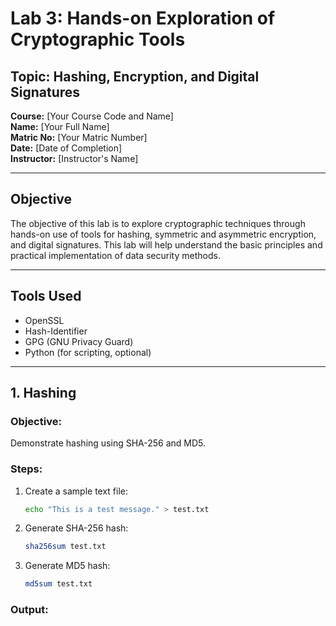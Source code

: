 # Lab 3: Hands-on Exploration of Cryptographic Tools  
## Topic: Hashing, Encryption, and Digital Signatures

**Course:** [Your Course Code and Name]  
**Name:** [Your Full Name]  
**Matric No:** [Your Matric Number]  
**Date:** [Date of Completion]  
**Instructor:** [Instructor's Name]

---

## Objective

The objective of this lab is to explore cryptographic techniques through hands-on use of tools for hashing, symmetric and asymmetric encryption, and digital signatures. This lab will help understand the basic principles and practical implementation of data security methods.

---

## Tools Used

- OpenSSL
- Hash-Identifier
- GPG (GNU Privacy Guard)
- Python (for scripting, optional)

---

## 1. Hashing

### Objective:
Demonstrate hashing using SHA-256 and MD5.

### Steps:
1. Create a sample text file:
    ```bash
    echo "This is a test message." > test.txt
    ```
2. Generate SHA-256 hash:
    ```bash
    sha256sum test.txt
    ```
3. Generate MD5 hash:
    ```bash
    md5sum test.txt
    ```

### Output:
